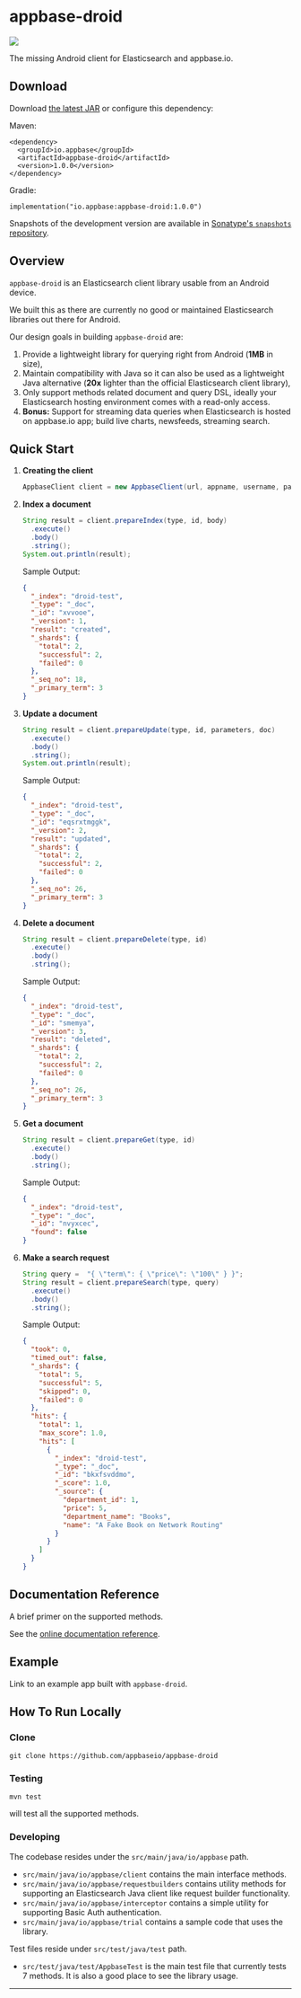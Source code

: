 # appbase-droid
[![](https://api.travis-ci.org/appbaseio/appbase-droid.svg?branch=master)](https://travis-ci.org/appbaseio/appbase-droid)

The missing Android client for Elasticsearch and appbase.io.

## Download

Download [the latest JAR](https://search.maven.org/remote_content?g=io.appbase&a=appbase-droid&v=LATEST) or configure this dependency:

Maven:

    <dependency>
      <groupId>io.appbase</groupId>
      <artifactId>appbase-droid</artifactId>
      <version>1.0.0</version>
    </dependency>


Gradle:

    implementation("io.appbase:appbase-droid:1.0.0")

Snapshots of the development version are available in [Sonatype's `snapshots` repository](https://oss.sonatype.org/content/repositories/snapshots/).

## Overview

`appbase-droid` is an Elasticsearch client library usable from an Android device.

We built this as there are currently no good or maintained Elasticsearch libraries out there for Android.

Our design goals in building `appbase-droid` are:
1. Provide a lightweight library for querying right from Android (**1MB** in size),
2. Maintain compatibility with Java so it can also be used as a lightweight Java alternative (**20x** lighter than the official Elasticsearch client library),
3. Only support methods related document and query DSL, ideally your Elasticsearch hosting environment comes with a read-only access.
4. **Bonus:** Support for streaming data queries when Elasticsearch is hosted on appbase.io app; build live charts, newsfeeds, streaming search.

## Quick Start

1. **Creating the client**

    ```java
    AppbaseClient client = new AppbaseClient(url, appname, username, password);
    ```

2. **Index a document**

    ```java
    String result = client.prepareIndex(type, id, body)
      .execute()
      .body()
      .string();
    System.out.println(result);
    ```
    
    Sample Output:
    
    ```json
    {
      "_index": "droid-test",
      "_type": "_doc",
      "_id": "xvvooe",
      "_version": 1,
      "result": "created",
      "_shards": {
        "total": 2,
        "successful": 2,
        "failed": 0
      },
      "_seq_no": 18,
      "_primary_term": 3
    }
    ```

3.  **Update a document**

    ```java
    String result = client.prepareUpdate(type, id, parameters, doc)
      .execute()
      .body()
      .string();
    System.out.println(result);
    ```
    
    Sample Output:
    
    ```json
    {
      "_index": "droid-test",
      "_type": "_doc",
      "_id": "eqsrxtmggk",
      "_version": 2,
      "result": "updated",
      "_shards": {
        "total": 2,
        "successful": 2,
        "failed": 0
      },
      "_seq_no": 26,
      "_primary_term": 3
    }
    ```

4. **Delete a document**

    ```java
    String result = client.prepareDelete(type, id)
      .execute()
      .body()
      .string();
    ```
    Sample Output:
    
    ```json
    {
      "_index": "droid-test",
      "_type": "_doc",
      "_id": "smemya",
      "_version": 3,
      "result": "deleted",
      "_shards": {
        "total": 2,
        "successful": 2,
        "failed": 0
      },
      "_seq_no": 26,
      "_primary_term": 3
    }
    ```

5. **Get a document**

    ```java
    String result = client.prepareGet(type, id)
      .execute()
      .body()
      .string();
    ```
    Sample Output:
    
    ```json
    {
      "_index": "droid-test",
      "_type": "_doc",
      "_id": "nvyxcec",
      "found": false
    }
    ```

6. **Make a search request**
    ```java
    String query =  "{ \"term\": { \"price\": \"100\" } }";
    String result = client.prepareSearch(type, query)
      .execute()
      .body()
      .string();
    ```
    Sample Output:
    
    ```json
    {
      "took": 0,
      "timed_out": false,
      "_shards": {
        "total": 5,
        "successful": 5,
        "skipped": 0,
        "failed": 0
      },
      "hits": {
        "total": 1,
        "max_score": 1.0,
        "hits": [
          {
            "_index": "droid-test",
            "_type": "_doc",
            "_id": "bkxfsvddmo",
            "_score": 1.0,
            "_source": {
              "department_id": 1,
              "price": 5,
              "department_name": "Books",
              "name": "A Fake Book on Network Routing"
            }
          }
        ]
      }
    }
    ```

## Documentation Reference

A brief primer on the supported methods.

See the [online documentation reference](https://opensource.appbase.io/appbase-droid/doc/).

## Example

Link to an example app built with `appbase-droid`.

## How To Run Locally

### Clone

`git clone https://github.com/appbaseio/appbase-droid`

### Testing

```
mvn test
```

will test all the supported methods.

### Developing

The codebase resides under the `src/main/java/io/appbase` path.

* `src/main/java/io/appbase/client` contains the main interface methods.
* `src/main/java/io/appbase/requestbuilders` contains utility methods for supporting an Elasticsearch Java client like request builder functionality.
* `src/main/java/io/appbase/interceptor` contains a simple utility for supporting Basic Auth authentication.
* `src/main/java/io/appbase/trial` contains a sample code that uses the library.

Test files reside under `src/test/java/test` path.

* `src/test/java/test/AppbaseTest` is the main test file that currently tests 7 methods. It is also a good place to see the library usage.

---
